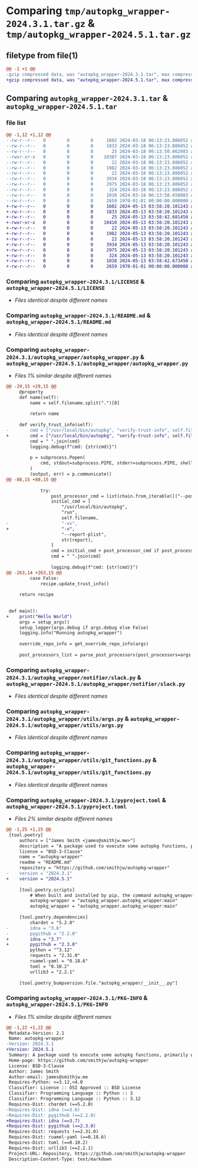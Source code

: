 # Comparing `tmp/autopkg_wrapper-2024.3.1.tar.gz` & `tmp/autopkg_wrapper-2024.5.1.tar.gz`

## filetype from file(1)

```diff
@@ -1 +1 @@
-gzip compressed data, was "autopkg_wrapper-2024.3.1.tar", max compression
+gzip compressed data, was "autopkg_wrapper-2024.5.1.tar", max compression
```

## Comparing `autopkg_wrapper-2024.3.1.tar` & `autopkg_wrapper-2024.5.1.tar`

### file list

```diff
@@ -1,12 +1,12 @@
--rw-r--r--   0        0        0     1602 2024-03-18 06:13:23.886052 autopkg_wrapper-2024.3.1/LICENSE
--rw-r--r--   0        0        0     1833 2024-03-18 06:13:23.886052 autopkg_wrapper-2024.3.1/README.md
--rw-r--r--   0        0        0       25 2024-03-18 06:13:50.662083 autopkg_wrapper-2024.3.1/autopkg_wrapper/__init__.py
--rwxr-xr-x   0        0        0    10387 2024-03-18 06:13:23.886052 autopkg_wrapper-2024.3.1/autopkg_wrapper/autopkg_wrapper.py
--rw-r--r--   0        0        0       22 2024-03-18 06:13:23.886052 autopkg_wrapper-2024.3.1/autopkg_wrapper/notifier/__init__.py
--rw-r--r--   0        0        0     1982 2024-03-18 06:13:23.886052 autopkg_wrapper-2024.3.1/autopkg_wrapper/notifier/slack.py
--rw-r--r--   0        0        0       22 2024-03-18 06:13:23.886052 autopkg_wrapper-2024.3.1/autopkg_wrapper/utils/__init__.py
--rw-r--r--   0        0        0     3934 2024-03-18 06:13:23.886052 autopkg_wrapper-2024.3.1/autopkg_wrapper/utils/args.py
--rw-r--r--   0        0        0     2975 2024-03-18 06:13:23.886052 autopkg_wrapper-2024.3.1/autopkg_wrapper/utils/git_functions.py
--rw-r--r--   0        0        0      324 2024-03-18 06:13:23.886052 autopkg_wrapper-2024.3.1/autopkg_wrapper/utils/logging.py
--rw-r--r--   0        0        0     1038 2024-03-18 06:13:50.658083 autopkg_wrapper-2024.3.1/pyproject.toml
--rw-r--r--   0        0        0     2659 1970-01-01 00:00:00.000000 autopkg_wrapper-2024.3.1/PKG-INFO
+-rw-r--r--   0        0        0     1602 2024-05-13 03:58:20.101243 autopkg_wrapper-2024.5.1/LICENSE
+-rw-r--r--   0        0        0     1833 2024-05-13 03:58:20.101243 autopkg_wrapper-2024.5.1/README.md
+-rw-r--r--   0        0        0       25 2024-05-13 03:58:42.681450 autopkg_wrapper-2024.5.1/autopkg_wrapper/__init__.py
+-rwxr-xr-x   0        0        0    10410 2024-05-13 03:58:20.101243 autopkg_wrapper-2024.5.1/autopkg_wrapper/autopkg_wrapper.py
+-rw-r--r--   0        0        0       22 2024-05-13 03:58:20.101243 autopkg_wrapper-2024.5.1/autopkg_wrapper/notifier/__init__.py
+-rw-r--r--   0        0        0     1982 2024-05-13 03:58:20.101243 autopkg_wrapper-2024.5.1/autopkg_wrapper/notifier/slack.py
+-rw-r--r--   0        0        0       22 2024-05-13 03:58:20.101243 autopkg_wrapper-2024.5.1/autopkg_wrapper/utils/__init__.py
+-rw-r--r--   0        0        0     3934 2024-05-13 03:58:20.101243 autopkg_wrapper-2024.5.1/autopkg_wrapper/utils/args.py
+-rw-r--r--   0        0        0     2975 2024-05-13 03:58:20.101243 autopkg_wrapper-2024.5.1/autopkg_wrapper/utils/git_functions.py
+-rw-r--r--   0        0        0      324 2024-05-13 03:58:20.101243 autopkg_wrapper-2024.5.1/autopkg_wrapper/utils/logging.py
+-rw-r--r--   0        0        0     1038 2024-05-13 03:58:42.673450 autopkg_wrapper-2024.5.1/pyproject.toml
+-rw-r--r--   0        0        0     2659 1970-01-01 00:00:00.000000 autopkg_wrapper-2024.5.1/PKG-INFO
```

### Comparing `autopkg_wrapper-2024.3.1/LICENSE` & `autopkg_wrapper-2024.5.1/LICENSE`

 * *Files identical despite different names*

### Comparing `autopkg_wrapper-2024.3.1/README.md` & `autopkg_wrapper-2024.5.1/README.md`

 * *Files identical despite different names*

### Comparing `autopkg_wrapper-2024.3.1/autopkg_wrapper/autopkg_wrapper.py` & `autopkg_wrapper-2024.5.1/autopkg_wrapper/autopkg_wrapper.py`

 * *Files 1% similar despite different names*

```diff
@@ -29,15 +29,15 @@
     @property
     def name(self):
         name = self.filename.split(".")[0]
 
         return name
 
     def verify_trust_info(self):
-        cmd = ["/usr/local/bin/autopkg", "verify-trust-info", self.filename, "-vv"]
+        cmd = ["/usr/local/bin/autopkg", "verify-trust-info", self.filename, "-v"]
         cmd = " ".join(cmd)
         logging.debug(f"cmd: {str(cmd)}")
 
         p = subprocess.Popen(
             cmd, stdout=subprocess.PIPE, stderr=subprocess.PIPE, shell=True
         )
         (output, err) = p.communicate()
@@ -88,15 +88,15 @@
 
             try:
                 post_processor_cmd = list(chain.from_iterable([("--post", processor) for processor in self.post_processors])) if self.post_processors else None
                 initial_cmd = [
                     "/usr/local/bin/autopkg",
                     "run",
                     self.filename,
-                    "-vv",
+                    "-v",
                     "--report-plist",
                     str(report),
                 ]
                 cmd = initial_cmd + post_processor_cmd if post_processor_cmd else initial_cmd
                 cmd = " ".join(cmd)
 
                 logging.debug(f"cmd: {str(cmd)}")
@@ -263,14 +263,15 @@
         case False:
             recipe.update_trust_info()
 
     return recipe
 
 
 def main():
+    print("Hello World")
     args = setup_args()
     setup_logger(args.debug if args.debug else False)
     logging.info("Running autopkg_wrapper")
 
     override_repo_info = get_override_repo_info(args)
 
     post_processors_list = parse_post_processors(post_processors=args.post_processors)
```

### Comparing `autopkg_wrapper-2024.3.1/autopkg_wrapper/notifier/slack.py` & `autopkg_wrapper-2024.5.1/autopkg_wrapper/notifier/slack.py`

 * *Files identical despite different names*

### Comparing `autopkg_wrapper-2024.3.1/autopkg_wrapper/utils/args.py` & `autopkg_wrapper-2024.5.1/autopkg_wrapper/utils/args.py`

 * *Files identical despite different names*

### Comparing `autopkg_wrapper-2024.3.1/autopkg_wrapper/utils/git_functions.py` & `autopkg_wrapper-2024.5.1/autopkg_wrapper/utils/git_functions.py`

 * *Files identical despite different names*

### Comparing `autopkg_wrapper-2024.3.1/pyproject.toml` & `autopkg_wrapper-2024.5.1/pyproject.toml`

 * *Files 2% similar despite different names*

```diff
@@ -1,25 +1,25 @@
 [tool.poetry]
     authors = ["James Smith <james@smithjw.me>"]
     description = "A package used to execute some autopkg functions, primarily within the context of a GitHub Actions runner."
     license = "BSD-3-Clause"
     name = "autopkg-wrapper"
     readme = "README.md"
     repository = "https://github.com/smithjw/autopkg-wrapper"
-    version = "2024.3.1"
+    version = "2024.5.1"
 
     [tool.poetry.scripts]
         # When built and installed by pip, the command autopkg_wrapper will be availble in to run within that environment
         autopkg-wrapper = "autopkg_wrapper.autopkg_wrapper:main"
         autopkg_wrapper = "autopkg_wrapper.autopkg_wrapper:main"
 
     [tool.poetry.dependencies]
         chardet = "5.2.0"
-        idna = "3.6"
-        pygithub = "2.2.0"
+        idna = "3.7"
+        pygithub = "2.3.0"
         python = "^3.12"
         requests = "2.31.0"
         ruamel-yaml = "0.18.6"
         toml = "0.10.2"
         urllib3 = "2.2.1"
 
     [tool.poetry_bumpversion.file."autopkg_wrapper/__init__.py"]
```

### Comparing `autopkg_wrapper-2024.3.1/PKG-INFO` & `autopkg_wrapper-2024.5.1/PKG-INFO`

 * *Files 1% similar despite different names*

```diff
@@ -1,22 +1,22 @@
 Metadata-Version: 2.1
 Name: autopkg-wrapper
-Version: 2024.3.1
+Version: 2024.5.1
 Summary: A package used to execute some autopkg functions, primarily within the context of a GitHub Actions runner.
 Home-page: https://github.com/smithjw/autopkg-wrapper
 License: BSD-3-Clause
 Author: James Smith
 Author-email: james@smithjw.me
 Requires-Python: >=3.12,<4.0
 Classifier: License :: OSI Approved :: BSD License
 Classifier: Programming Language :: Python :: 3
 Classifier: Programming Language :: Python :: 3.12
 Requires-Dist: chardet (==5.2.0)
-Requires-Dist: idna (==3.6)
-Requires-Dist: pygithub (==2.2.0)
+Requires-Dist: idna (==3.7)
+Requires-Dist: pygithub (==2.3.0)
 Requires-Dist: requests (==2.31.0)
 Requires-Dist: ruamel-yaml (==0.18.6)
 Requires-Dist: toml (==0.10.2)
 Requires-Dist: urllib3 (==2.2.1)
 Project-URL: Repository, https://github.com/smithjw/autopkg-wrapper
 Description-Content-Type: text/markdown
```

